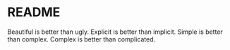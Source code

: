 # README
Beautiful is better than ugly.
Explicit is better than implicit.
Simple is better than complex.
Complex is better than complicated.